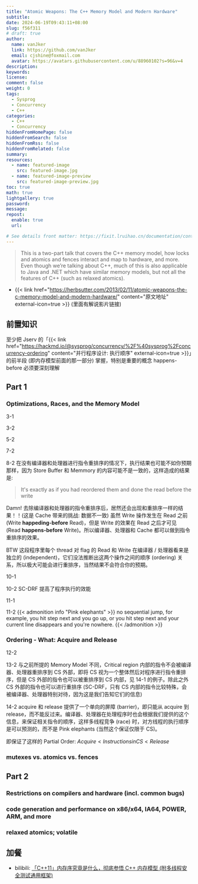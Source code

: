 ```yaml
---
title: "Atomic Weapons: The C++ Memory Model and Modern Hardware"
subtitle:
date: 2024-06-19T09:43:11+08:00
slug: f56f311
# draft: true
author:
  name: vanJker
  link: https://github.com/vanJker
  email: cjshine@foxmail.com
  avatar: https://avatars.githubusercontent.com/u/88960102?s=96&v=4
description:
keywords:
license:
comment: false
weight: 0
tags:
  - Sysprog
  - Concurrency
  - C++
categories:
  - C++
  - Concurrency
hiddenFromHomePage: false
hiddenFromSearch: false
hiddenFromRss: false
hiddenFromRelated: false
summary:
resources:
  - name: featured-image
    src: featured-image.jpg
  - name: featured-image-preview
    src: featured-image-preview.jpg
toc: true
math: true
lightgallery: true
password:
message:
repost:
  enable: true
  url:

# See details front matter: https://fixit.lruihao.cn/documentation/content-management/introduction/#front-matter
---
```


> This is a two-part talk that covers the C++ memory model, how locks and atomics and fences interact and map to hardware, and more. Even though we’re talking about C++, much of this is also applicable to Java and .NET which have similar memory models, but not all the features of C++ (such as relaxed atomics).

<!--more-->

- {{< link href="https://herbsutter.com/2013/02/11/atomic-weapons-the-c-memory-model-and-modern-hardware/" content="原文地址" external-icon=true >}} (里面有解说影片链接)

## 前置知识

至少把 Jserv 的「{{< link href="https://hackmd.io/@sysprog/concurrency/%2F%40sysprog%2Fconcurrency-ordering" content="并行程序设计: 执行顺序" external-icon=true >}}」的前半段 (即内存模型前面的那一部分) 掌握，特别是重要的概念 happens-before 必须要深刻理解

## Part 1

### Optimizations, Races, and the Memory Model

3-1

3-2

5-2

7-2

8-2 
在没有编译器和处理器进行指令重排序的情况下，执行结果也可能不如你预期那样，因为 Store Buffer 和 Memmory 的内容可能不是一致的，这样造成的结果是:

> It's exactly as if you had reordered them and done the read before the write

Damn! 去除编译器和处理器的指令重排序后，居然还会出现和重排序一样的结果！！(这是 Cache 带来的挑战: 数据不一致) 虽然 Write 操作发生在 Read 之前 (Write **happeding-before** Read)，但是 Write 的效果在 Read 之后才可见 (Read **happens-before** Write)。所以编译器、处理器和 Cache 都可以做到指令重排序的效果。

BTW 这段程序里每个 thread 对 flag 的 Read 和 Write 在编译器 / 处理器看来是独立的 (independent)，它们没法推断出这两个操作之间的顺序 (ordering) 关系，所以极大可能会进行重排序，当然结果不会符合你的预期。

10-1

10-2 SC-DRF 提高了程序执行的效能

11-1

11-2
{{< admonition info "Pink elephants" >}}
no sequential jump, for example, you hit step next and you go up, or you hit step next and your current line disappears and you\'re nowhere.
{{< /admonition >}}

### Ordering - What: Acquire and Release

12-2

13-2 与之前所提的 Memory Model 不同，Critical region 内部的指令不会被编译器、处理器重排序到 CS 外部，即将 CS 视为一个整体然后对程序进行指令重排序，但是 CS 外部的指令也可以被重排序到 CS 内部，见 14-1 的例子。除此之外 CS 外部的指令也可以进行重排序 (SC-DRF，只有 CS 内部的指令比较特殊，会被编译器、处理器特别对待，因为这是我们告知它们的信息)

14-2 acquire 和 release 提供了一个单向的屏障 (barrier)，即只能从 acquire 到 release，而不能反过来。编译器、处理器在处理程序时也会根据我们提供的这个信息，来保证相关指令的顺序，这样多线程竞争 (race) 时，对方线程的执行顺序是可以预测的，而不是 Pink elephants (当然这个保证仅限于 CS)。

即保证了这样的 Partial Order: $Acquire < Instructions in CS < Release$

### mutexes vs. atomics vs. fences

## Part 2

### Restrictions on compilers and hardware (incl. common bugs)

### code generation and performance on x86/x64, IA64, POWER, ARM, and more

### relaxed atomics; volatile

## 加餐

- bilibili: [「C++11」内存序究竟是什么，彻底参悟 C++ 内存模型 (附多线程安全测试通用框架)](https://www.bilibili.com/video/BV1Qy411q7Xq/)


